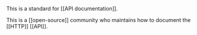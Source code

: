 This is a standard for [[API documentation]].

This is a [[open-source]] community who maintains how to document the [[HTTP]] [[API]].